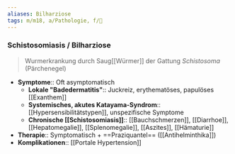 ```yaml
---
aliases: Bilharziose
tags: m/m18, a/Pathologie, f/🦠
---
```

### Schistosomiasis / Bilharziose
> Wurmerkrankung durch Saug[[Würmer]] der Gattung *Schistosoma* (Pärchenegel)
- **Symptome**:: Oft asymptomatisch
	- **Lokale "Badedermatitis"**:: Juckreiz, erythematöses, papulöses [[Exanthem]]
	- **Systemisches, akutes Katayama-Syndrom**:: [[Hypersensibilitätstypen]], unspezifische Symptome
	- **Chronische [[Schistosomiasis]]**:: [[Bauchschmerzen]], [[Diarrhoe]], [[Hepatomegalie]], [[Splenomegalie]], [[Aszites]], [[Hämaturie]]
- **Therapie**:: Symptomatisch + ==Praziquantel== ([[Antihelminthika]])
- **Komplikationen**:: [[Portale Hypertension]]